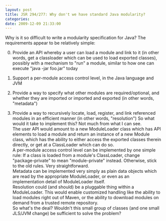 ```yaml
---
layout: post
title: JSR 294/277: Why don't we have standard Java modularity?
categories: 
date: 2009-12-09 21:33:00
---
```

 Why is it so difficult to write a modularity specification for Java? The requirements appear to be relatively simple:

0. Provide an API whereby a user can load a module and link to it (in other words, get a classloader which can be used to load exported classes), possibly with a mechanism to "run" a module, similar to how one can execute "java -jar foo.jar" today

0. Support a per-module access control level, in the Java language and JVM

0. Provide a way to specify what other modules are required/optional, and whether they are imported or imported and exported (in other words, "metadata")

0. Provide a way to recursively locate, load, register, and link referenced modules in an efficient manner (in other words, "resolution") So what would it take to implement this? Not much from what I can see.  
The user API would amount to a new ModuleLoader class which has API elements to load a module and return an instance of a new Module class, which has the ability to either access the exported classes therein directly, or get at a ClassLoader which can do so.  
A per-module access control level can be implemented by one simple rule: If a class is loaded from a module's ClassLoader, change "package-private" to mean "module-private" instead. Otherwise, stick to the old rules. Very straightforward.  
Metadata can be implemented very simply as plain data objects which are read by the appropriate ModuleLoader, or even as an implementation detail of ModuleLoader itself.  
Resolution could (and should) be a pluggable thing within a ModuleLoader. This would enable customized handling like the ability to load modules right out of Maven, or the ability to download modules on demand from a trusted remote repository.  
So what's the deal? Wouldn't this small group of classes (and one small JLS/JVM change) be sufficient to solve the problem?